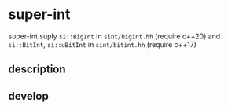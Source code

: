 # super-int
super-int suply `si::BigInt` in `sint/bigint.hh` (require c++20) and `si::BitInt`, `si::uBitInt` in `sint/bitint.hh` (require c++17)

## description

## develop
